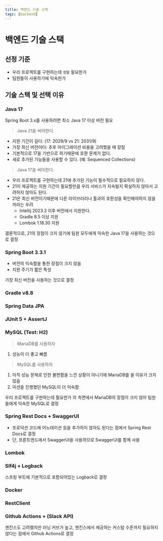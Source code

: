 ```yaml
---
title: 백엔드 기술 스택
tags: [backend]
---
```


# 백엔드 기술 스택

## 선정 기준

* 우리 프로젝트를 구현하는데 `정말` 필요한가
* 팀원들이 사용하기에 익숙한가

## 기술 스택 및 선택 이유

### Java 17

Spring Boot 3.x를 사용하려면 최소 Java 17 이상 버전 필요

> Java 21을 써야한다.

* 지원 기간이 길다. (17: 2029/9 vs 21: 2031/9)
* 가장 최신 버전이다: 추후 마이그레이션 비용을 고려했을 때 장점
* 기본적으로 17을 기반으로 하기때문에 호환 문제가 없다.
* 새로 추가된 기능들을 사용할 수 있다. (예: Sequenced Collections)

> Java 17을 써야한다.

* 우리 프로젝트를 구현하는데 21에 추가된 기능이 필수적으로 필요하지 않다.
* 21이 제공하는 지원 기간이 필요할만큼 우리 서비스가 지속될지 확실하지 않아서 고려하지 않아도 된다.
* 21은 최신 버전이기때문에 다른 라이브러리나 툴과의 호환성을 확인해야하지 않을까라는 우려
    * Intellij 2023.3 이후 버전에서 지원한다.
    * Gradle 8.5 이상 지원
    * Lombok 1.18.30 지원


결론적으로, 21의 장점이 크지 않기에 팀원 모두에게 익숙한 Java 17을 사용하는 것으로 결정

### Spring Boot 3.3.1

* 버전의 익숙함을 통한 장점이 크지 않음
* 지원 주기가 짧은 특성

가장 최신 버전을 사용하는 것으로 결정

### Gradle v8.8

### Spring Data JPA

### JUnit 5 + AssertJ

### MySQL (Test: H2)

> MariaDB를 사용하자

1. 성능이 더 좋고 빠름

> MySQL를 사용하자

1. 아직 성능 문제로 인한 불편함을 느낀 상황이 아니기에 MariaDB를 쓸 이유가 크지 않음
2. 미션을 진행했던 MySQL이 더 익숙함


우리 프로젝트를 구현하는데 필요한가 의 측면에서 MariaDB의 장점이 크지 않아 팀원들에게 익숙한 MySQL로 결정


### Spring Rest Docs + SwaggerUI

* 프로덕션 코드에 어노테이션 등을 추가하지 않아도 된다는 점에서 Spring Rest Docs로 결정
* 단, 프론트엔드에서 SwaggerUI을 사용하므로 SwaggerUI를 함께 사용

### Lombok

### Slf4j + Logback

스프링 부트에 기본적으로 포함되어있는 Logback로 결정

### Docker

### RestClient

### Github Actions + (Slack API)

젠킨스도 고려했지만 러닝 커브가 높고, 젠킨스에서 제공하는 커스텀 수준까지 필요하지 않다는 점에서 Github Actions로 결정
